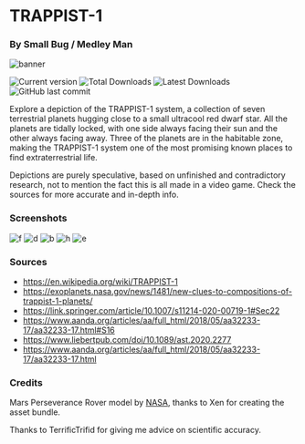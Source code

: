 # TRAPPIST-1
### By Small Bug / Medley Man

![banner](https://user-images.githubusercontent.com/43260601/154181767-d7598083-0409-42ae-86b6-e582b3a11eb0.png)


![Current version](https://img.shields.io/github/manifest-json/v/Leopard501/TRAPPIST-1)
![Total Downloads](https://img.shields.io/github/downloads/Leopard501/TRAPPIST-1/total)
![Latest Downloads](https://img.shields.io/github/downloads/Leopard501/TRAPPIST-1/latest/total)
![GitHub last commit](https://img.shields.io/github/last-commit/Leopard501/TRAPPIST-1)

Explore a depiction of the TRAPPIST-1 system, a collection of seven terrestrial planets hugging close to a small 
ultracool red dwarf star. All the planets are tidally locked, with one side always facing their sun and the other 
always facing away. Three of the planets are in the habitable zone, making the TRAPPIST-1 system one of the most 
promising known places to find extraterrestrial life.  
  
Depictions are purely speculative, based on unfinished and contradictory research, not to mention the fact this is all 
made in a video game. Check the sources for more accurate and in-depth info.

### Screenshots

![f](https://user-images.githubusercontent.com/43260601/154181838-7db42851-47d1-4681-9fd9-4d90fe460950.png)
![d](https://user-images.githubusercontent.com/43260601/154181880-ecb8d6c7-2c67-4eed-bea1-a96eb0dc280f.png)
![b](https://user-images.githubusercontent.com/43260601/154181888-e6277439-0729-4a94-b7b1-34bb405385b4.png)
![h](https://user-images.githubusercontent.com/43260601/154181920-043b7f60-fb44-45e2-b435-4df008b9f4a7.png)
![e](https://user-images.githubusercontent.com/43260601/154181931-cf698d86-4845-451f-b947-cefc7551d5ee.png)

### Sources

  - https://en.wikipedia.org/wiki/TRAPPIST-1
  - https://exoplanets.nasa.gov/news/1481/new-clues-to-compositions-of-trappist-1-planets/
  - https://link.springer.com/article/10.1007/s11214-020-00719-1#Sec22  
  - https://www.aanda.org/articles/aa/full_html/2018/05/aa32233-17/aa32233-17.html#S16
  - https://www.liebertpub.com/doi/10.1089/ast.2020.2277
  - https://www.aanda.org/articles/aa/full_html/2018/05/aa32233-17/aa32233-17.html

### Credits

Mars Perseverance Rover model by [NASA](https://nasa3d.arc.nasa.gov/models), thanks to Xen for creating the asset 
bundle.

Thanks to TerrificTrifid for giving me advice on scientific accuracy.
